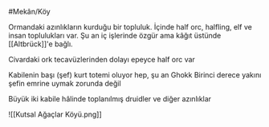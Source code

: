 #Mekân/Köy

Ormandaki azınlıkların kurduğu bir topluluk. İçinde half orc, halfling, elf ve insan toplulukları var. Şu an iç işlerinde özgür ama kâğıt üstünde [[Altbrück]]'e bağlı.

Civardaki ork tecavüzlerinden dolayı epeyce half orc var

Kabilenin başı (şef) kurt totemi oluyor hep, şu an Ghokk
	Birinci derece yakını şefin emrine uymak zorunda değil
	
Büyük iki kabile hâlinde toplanılmış druidler ve diğer azınlıklar

![[Kutsal Ağaçlar Köyü.png]]